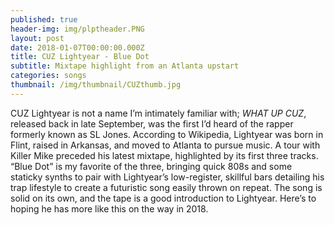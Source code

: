 ```yaml
---
published: true
header-img: img/plptheader.PNG
layout: post
date: 2018-01-07T00:00:00.000Z
title: CUZ Lightyear - Blue Dot
subtitle: Mixtape highlight from an Atlanta upstart
categories: songs
thumbnail: /img/thumbnail/CUZthumb.jpg
---
```

<p class="p1">CUZ Lightyear is not a name I&rsquo;m intimately familiar with; <em>WHAT UP CUZ</em>, released back in late September, was the first I&rsquo;d heard of the rapper formerly known as SL Jones. According to Wikipedia, Lightyear was born in Flint, raised in Arkansas, and moved to Atlanta to pursue music. A tour with Killer Mike preceded his latest mixtape, highlighted by its first three tracks. &ldquo;Blue Dot&rdquo; is my favorite of the three, bringing quick 808s and some staticky synths to pair with Lightyear&rsquo;s low-register, skillful bars detailing his trap lifestyle to create a futuristic song easily thrown on repeat. The song is solid on its own, and the tape is a good introduction to Lightyear. Here&rsquo;s to hoping he has more like this on the way in 2018.</p>
